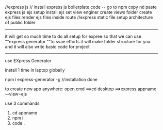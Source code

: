 //express js
// install
express js boilerplate code -- go to npm copy nd paste
express js ejs setup
install ejs
set view enginer
create views folder
create ejs files
render ejs files inside route
//express static file setup
architecture of public folder
  

---------------------------------------------------- 

it will get so much time to do all setup for expree 
so that we can use ""express generator ""to svae efforts 
it will make folder structure for you and it will also write basic code for project 


-------------------------------------
use EXpress Generator 

install 1 time in laptop globally

npm i express-generator -g        //installation done

to create new app anywhere:
open cmd
       ==>cd desktop
       ==>express appname --view=ejs

use 3 commands
1) cd appname
2) npm i
3) code .


